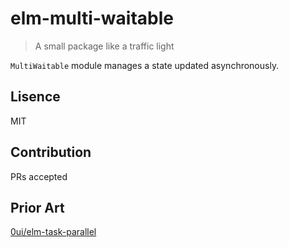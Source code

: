 # elm-multi-waitable
> A small package like a traffic light

`MultiWaitable` module manages a state updated asynchronously.

## Lisence
MIT

## Contribution
PRs accepted

## Prior Art
[0ui/elm-task-parallel](https://package.elm-lang.org/packages/0ui/elm-task-parallel/latest)
